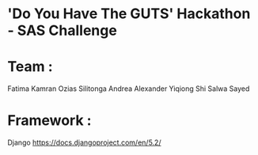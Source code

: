 # 'Do You Have The GUTS' Hackathon - SAS Challenge

# Team :
Fatima Kamran
Ozias Silitonga
Andrea Alexander
Yiqiong Shi
Salwa Sayed

# Framework :
Django https://docs.djangoproject.com/en/5.2/
